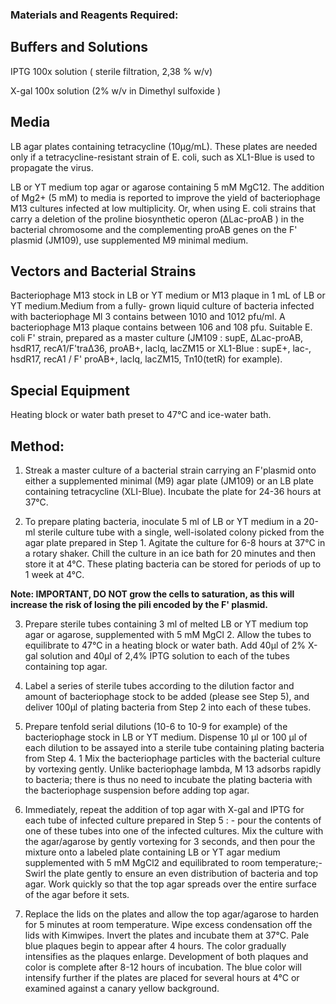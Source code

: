 ### Materials and Reagents Required:
 

## Buffers and Solutions
 

IPTG 100x solution ( sterile filtration, 2,38 % w/v)

X-gal 100x solution (2% w/v in Dimethyl sulfoxide )
 

## Media  
 

LB agar plates containing tetracycline (10µg/mL).  These plates are needed only if a tetracycline-resistant strain of E. coli, such as XL1-Blue is used to propagate the virus. 
 

LB or YT medium top agar or agarose containing 5 mM  MgC12. The addition of Mg2+ (5 mM) to media is reported to improve the yield of bacteriophage M13 cultures infected at low multiplicity. Or, when using E. coli  strains that carry a deletion of the proline biosynthetic operon (ΔLac-proAB ) in the bacterial chromosome and the complementing proAB genes on the F' plasmid (JM109), use supplemented M9 minimal medium.
 

## Vectors and Bacterial Strains
 

Bacteriophage M13 stock in LB or YT medium or  M13 plaque in 1 mL of LB or YT medium.Medium from a fully- grown liquid culture of bacteria infected with bacteriophage Ml 3 contains between 1010 and 1012 pfu/ml. A bacteriophage M13 plaque contains between 106 and 108 pfu.
Suitable E. coli F'  strain, prepared as a master culture  (JM109  :  supE,  ΔLac-proAB, hsdR17, recA1/F'traΔ36,  proAB+, lacIq, lacZM15  or XL1-Blue  :   supE+,   lac-, hsdR17, recA1   /   F' proAB+, lacIq, lacZM15, Tn10(tetR) for example).

## Special Equipment

Heating block or water  bath preset   to 47°C and  ice-water bath.

 

 ##   Method:
 

1. Streak a master culture of a bacterial strain carrying an F'plasmid onto either a supplemented minimal (M9) agar plate (JM109) or an LB plate containing tetracycline (XLI-Blue). Incubate the plate for 24-36 hours at 37°C.

2. To prepare plating bacteria, inoculate 5 ml of LB or YT medium in a 20-ml sterile culture tube with a single,  well-isolated colony picked from the agar plate prepared in Step 1. Agitate the culture for 6-8 hours at 37°C in a rotary shaker. Chill the culture in an ice bath for 20 minutes and then store it at 4°C. These plating bacteria can be stored for periods of up to 1 week at 4°C.

<b>Note: IMPORTANT, DO NOT  grow  the cells to saturation, as this will increase the risk of losing the pili encoded by the F' plasmid.</b>

3. Prepare sterile tubes containing 3 ml of melted LB or YT medium top agar or agarose,  supplemented with 5 mM MgCl 2.  Allow the tubes to equilibrate  to 47°C in a heating block or water bath. Add 40µl of 2% X-gal solution and 40µl of 2,4% IPTG solution to each of the tubes containing top agar.

4. Label a series of sterile tubes according to the dilution factor and amount of bacteriophage stock to be added (please see Step 5), and deliver 100µl of plating bacteria from Step 2 into each of these tubes.

5. Prepare tenfold serial dilutions (10-6 to 10-9 for example) of the bacteriophage stock in LB or YT medium. Dispense 10 µl or 100 µl of each dilution to be assayed into a sterile tube containing plating bacteria from Step 4. 1 Mix the bacteriophage particles with the bacterial culture by vortexing gently. Unlike bacteriophage  lambda, M 13 adsorbs rapidly to bacteria; there is thus no need to incubate the plating bacteria with the bacteriophage suspension before adding top agar.

6. Immediately, repeat the addition of top agar with X-gal and IPTG for each tube of infected culture prepared in Step 5 : - pour the contents of one of these tubes into one of the infected cultures. Mix the culture with the agar/agarose by gently vortexing for 3 seconds, and then pour  the mixture onto a labeled plate containing LB or YT agar medium supplemented with 5 mM MgCl2 and equilibrated to room temperature;- Swirl the plate gently to ensure an even distribution of bacteria and top agar. Work quickly so that the top agar spreads over the entire surface of the agar before it sets.

7. Replace the lids on the plates and allow the top agar/agarose to harden for 5 minutes at room temperature. Wipe excess condensation off the lids with Kimwipes. Invert the plates and incubate them at 37°C. Pale blue plaques begin to appear after 4 hours. The color gradually intensifies as the plaques enlarge. Development of  both plaques and color is complete after 8-12 hours of incubation. The blue color will intensify further if the plates are placed for several hours at 4°C or examined against a canary yellow background.
